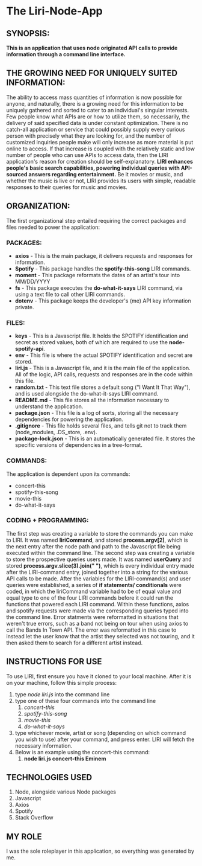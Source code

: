 # The Liri-Node-App
## SYNOPSIS:
**This is an application that uses node originated API calls to provide information through a command line interface.**

## THE GROWING NEED FOR UNIQUELY SUITED INFORMATION:
The ability to access mass quantities of information is now possible for anyone, and naturally, there is a growing need for this information to be uniquely gathered and sorted to cater to an individual's singular interests. Few people know what APIs are or how to utilize them, so necessarily, the delivery of said specified data is under constant optimization. There is no catch-all application or service that could possibly supply every curious person with precisely what they are looking for, and the number of customized inquiries people make will only increase as more material is put online to access. If that increase is coupled with the relatively static and low number of people who can use APIs to access data, then the LIRI application's reason for creation should be self-explanatory. **LIRI enhances people's basic search capabilities, powering individual queries with API-sourced answers regarding entertainment.** Be it movies or music, and whether the music is live or not, LIRI provides its users with simple, readable responses to their queries for music and movies.      

## ORGANIZATION:
The first organizational step entailed requiring the correct packages and files needed to power the application: 

### PACKAGES:
* **axios** - This is the main package, it delivers requests and responses for information. 
* **Spotify** - This package handles the **spotify-this-song** LIRI commands.
* **moment** - This package reformats the dates of an artist's tour into MM/DD/YYYY
* **fs** - This package executes the **do-what-it-says** LIRI command, via using a text file to call other LIRI commands.  
* **dotenv** - This package keeps the developer's (me) API key information private.

### FILES:
* **keys** - This is a Javascript file. It holds the SPOTIFY identification and secret as stored values, both of which are required to use the **node-spotify-api**.
* **env** - This file is where the actual SPOTIFY identification and secret are stored.
* **liri.js** - This is a Javascript file, and it is the main file of the application. All of the logic, API calls, requests and responses are in the code within this file.
* **random.txt** - This text file stores a default song ("I Want It That Way"), and is used alongside the do-what-it-says LIRI command.
* **README.md** - This file stores all the information necessary to understand the application.
* **package.json** - This file is a log of sorts, storing all the necessary dependencies for powering the application.
* **.gitignore** - This file holds several files, and tells git not to track them (node_modules, .DS_store, .env).
* **package-lock.json** - This is an automatically generated file. It stores the specific versions of dependencies in a tree-format. 

### COMMANDS:
The application is dependent upon its commands:
* concert-this
* spotify-this-song
* movie-this
* do-what-it-says

### CODING + PROGRAMMING:
The first step was creating a variable to store the commands you can make to LIRI. It was named **liriCommand**, and stored **process.argv[2]**, which is the next entry after the node path and path to the Javascript file being executed within the command line. The second step was creating a variable to store the prospective queries users made. It was named **userQuery** and stored **process.argv.slice(3).join(" ")**, which is every individual entry made after the LIRI-command entry, joined together into a string for the various API calls to be made. After the variables for the LIRI-command(s) and user queries were established, a series of **if statements/ conditionals** were coded, in which the liriCommand variable had to be of equal value and equal type to one of the four LIRI commands before it could run the functions that powered each LIRI command. Within these functions, axios and spotify requests were made via the corresponding queries typed into the command line. Error statments were reformatted in situations that weren't true errors, such as a band not being on tour when using axios to call the Bands In Town API. The error was reformatted in this case to instead let the user know that the artist they selected was not touring, and it then asked them to search for a different artist instead. 

## INSTRUCTIONS FOR USE
To use LIRI, first ensure you have it cloned to your local machine. After it is on your machine, follow this simple process:
1. type *node liri.js* into the command line
1. type one of these four commands into the command line
    1. *concert-this*
    1. *spotify-this-song*
    1. *movie-this*
    1. *do-what-it-says*
1. type whichever movie, artist or song (depending on which command you wish to use) after your command, and press enter. LIRI will fetch the necessary information.
1. Below is an example using the concert-this command:
    1. **node liri.js concert-this Eminem**

## TECHNOLOGIES USED
1. Node, alongside various Node packages
1. Javascript
1. Axios
1. Spotify
1. Stack Overflow

## MY ROLE
I was the sole roleplayer in this application, so everything was generated by me.